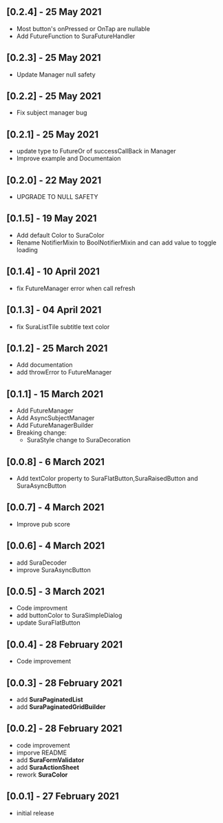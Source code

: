 ## [0.2.4] - 25 May 2021

- Most button's onPressed or OnTap are nullable
- Add FutureFunction to SuraFutureHandler

## [0.2.3] - 25 May 2021

- Update Manager null safety

## [0.2.2] - 25 May 2021

- Fix subject manager bug

## [0.2.1] - 25 May 2021

- update type to FutureOr<T> of successCallBack in Manager
- Improve example and Documentaion

## [0.2.0] - 22 May 2021

- UPGRADE TO NULL SAFETY

## [0.1.5] - 19 May 2021

- Add default Color to SuraColor
- Rename NotifierMixin to BoolNotifierMixin and can add value to toggle loading

## [0.1.4] - 10 April 2021

- fix FutureManager error when call refresh

## [0.1.3] - 04 April 2021

- fix SuraListTile subtitle text color

## [0.1.2] - 25 March 2021

- Add documentation
- add throwError to FutureManager

## [0.1.1] - 15 March 2021

- Add FutureManager
- Add AsyncSubjectManager
- Add FutureManagerBuilder
- Breaking change:
  - SuraStyle change to SuraDecoration

## [0.0.8] - 6 March 2021

- Add textColor property to SuraFlatButton,SuraRaisedButton and SuraAsyncButton

## [0.0.7] - 4 March 2021

- Improve pub score

## [0.0.6] - 4 March 2021

- add SuraDecoder
- improve SuraAsyncButton

## [0.0.5] - 3 March 2021

- Code improvment
- add buttonColor to SuraSimpleDialog
- update SuraFlatButton

## [0.0.4] - 28 February 2021

- Code improvement

## [0.0.3] - 28 February 2021

- add **SuraPaginatedList**
- add **SuraPaginatedGridBuilder**

## [0.0.2] - 28 February 2021

- code improvement
- imporve README
- add **SuraFormValidator**
- add **SuraActionSheet**
- rework **SuraColor**

## [0.0.1] - 27 February 2021

- initial release
